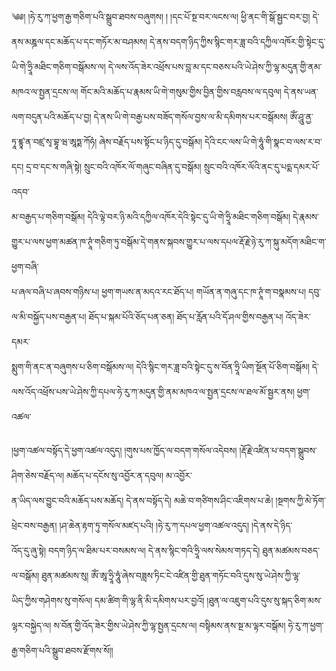 ﻿  
༄༅། །ཧེ་རུ་ཀ་ཕྱག་རྒྱ་གཅིག་པའི་སྒྲུབ་ཐབས་བཞུགས། ། །དང་པོ་སྔ་བར་ལངས་ལ། ཕྱི་ནང་གི་སྒོ་སྦྱང་བར་བྱ། དེ་  
ནས་མཎྜལ་དང་མཆོད་པ་དང་གཏོར་མ་བཤམས། དེ་ནས་བདག་ཉིད་ཀྱིས་སྙིང་གར་ཟླ་བའི་དཀྱིལ་འཁོར་གྱི་སྟེང་དུ་ཡི་གེ་ཧྲཱི་མཐིང་གཅིག་བསྒོམས་ལ། དེ་ལས་འོད་ཟེར་འཕྲོས་པས་བླ་མ་དང་བཅས་པའི་ཡེ་ཤེས་ཀྱི་ལྷ་མདུན་གྱི་ནམ་  
མཁའ་ལ་སྤྱན་དྲངས་ལ། གོང་མའི་མཆོད་པ་རྣམས་ཡི་གེ་གསུམ་གྱིས་བྱིན་གྱིས་བརླབས་ལ་དབུལ། དེ་ནས་ཡན་ལག་བདུན་པའི་མཆོད་པ་བྱ། དེ་ནས་ཡི་གེ་བརྒྱ་པས་བཟོད་གསོལ་བྱས་ལ་མི་དམིགས་པར་བསྒོམས། ཨོཾ་ཤཱུ་ནྱ་  
ཏཱ་ཛྙཱ་ན་བཛྲ་སྭ་བྷཱ་ཝ་ཨཱཏྨ་ཀོཧཾ། ཞེས་བརྗོད་པས་སྟོང་པ་ཉིད་དུ་བསྒོམ། དེའི་ངང་ལས་ཡི་གེ་ཧཱུཾ་གི་སྣང་བ་ལས་ར་བ་དང། དྲ་བ་དང་ས་གཞི་སྟེ། སྲུང་བའི་འཁོར་ལོ་གཞུང་བཞིན་དུ་བསྒོམ། སྲུང་བའི་འཁོར་ལོའི་ནང་དུ་པདྨ་དམར་པོ་འདབ་  
མ་བརྒྱད་པ་གཅིག་བསྒོམ། དེའི་ལྟེ་བར་ཉི་མའི་དཀྱིལ་འཁོར་དེའི་སྟེང་དུ་ཡི་གེ་ཧྲཱི་མཐིང་གཅིག་བསྒོམ། དེ་རྣམས་གྱུར་པ་ལས་ཕྱག་མཚན་ཁ་ཊཱཾ་གཅིག་ཏུ་བསྒོམ་དེ་གནས་སྐབས་གྱུར་པ་ལས་དཔལ་རྡོ་རྗེ་ཉེ་རུ་ཀ་སྐུ་མདོག་མཐིང་ག་ཕྱག་བཞི་  
པ་ཞལ་བཞི་པ་ཞབས་གཉིས་པ། ཕྱག་གཡས་ན་མདའ་རང་ཐོད་པ། གཡོན་ན་གཞུ་དང་ཁ་ཊཱཾ་ག་བསྣམས་པ། དབུ་ལ་མི་བསྐྱོད་པས་བརྒྱན་པ། ཐོད་པ་སྐམ་པོའི་ཅོད་པན་ཅན། ཐོད་པ་རློན་པའི་དོ་ཤལ་གྱིས་བརྒྱན་པ། འོད་ཟེར་དམར་  
སྨུག་གི་ནང་ན་བཞུགས་པ་ཅིག་བསྒོམས་ལ། དེའི་སྙིང་གར་ཟླ་བའི་སྟེང་དུ་ས་བོན་ཧྲཱི་ཡིག་སྔོན་པོ་ཅིག་བསྒོམ། དེ་ལས་འོད་འཕྲོས་པས་ཡེ་ཤེས་ཀྱི་དཔལ་ཧེ་རུ་ཀ་མདུན་གྱི་ནམ་མཁའ་ལ་སྤྱན་དྲངས་ལ་ཐལ་མོ་སྦྱར་ནས། ཕྱག་འཚལ་  
  
།ཕྱག་འཚལ་བསྟོད་དེ་ཕྱག་འཚལ་འདུད། །གུས་པས་ཁྱོད་ལ་བདག་གསོལ་འདེབས། །རྡོ་རྗེ་འཛིན་པ་བདག་སྒྲུབས་ཤིག་ཅེས་བརྗོད་ལ། མཆོད་པ་དངོས་སུ་འབྱོར་ན་དབུལ། མ་འབྱོར་  
ན་ཡིད་ལས་བྱུང་བའི་མཆོད་པས་མཆོད། དེ་ནས་བསྟོད་དེ། མཆེ་བ་གཙིགས་ཤིང་འཇིགས་པ་ཆེ། །སྔགས་ཀྱི་མེ་ཏོག་ཕྲེང་བས་བརྒྱན། །ཤ་ཆེན་རྟག་ཏུ་གསོལ་མཛད་པའི། །ཧེ་རུ་ཀ་དཔལ་ཕྱག་འཚལ་འདུད། །དེ་ནས་དེ་ཉིད་  
འོད་དུ་ཞུ་སྟེ། བདག་ཉིད་ལ་ཐིམ་པར་བསམས་ལ། དེ་ནས་སྙིང་གའི་ཧྲཱི་ལས་སེམས་གཏད་དེ། ཐུན་མཚམས་བཅད་ལ་བསྒོམ། ཐུན་མཚམས་སུ། ཨོཾ་ཨཱ་ཧྲཱི་ཧཱུཾ་ཞེས་བཟླས་ཏིང་ངེ་འཛིན་གྱི་ཐུན་གཏོང་བའི་དུས་སུ་ཡེ་ཤེས་ཀྱི་ལྷ་  
ཡིད་ཀྱིས་གཤེགས་སུ་གསོལ། དམ་ཚིག་གི་ལྷ་ནི་མི་དམིགས་པར་བྱའོ། །ཐུན་ལ་འཇུག་པའི་དུས་སུ་སྐད་ཅིག་མས་ལྷར་བསྐྱེད་ལ། ས་བོན་གྱི་འོད་ཟེར་གྱིས་ཡེ་ཤེས་ཀྱི་ལྷ་སྤྱན་དྲངས་ལ། བསྟིམས་ནས་སྔ་མ་ལྟར་བསྒོམ། ཧེ་རུ་ཀ་ཕྱག་  
རྒྱ་གཅིག་པའི་སྒྲུབ་ཐབས་རྫོགས་སོ།།  
  
  

